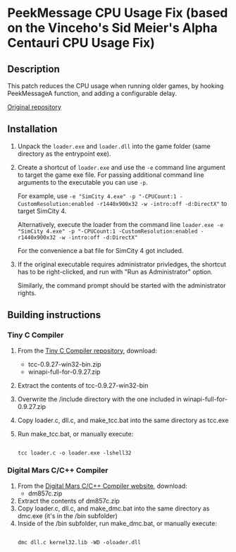 # PeekMessage CPU Usage Fix (based on the Vinceho's Sid Meier's Alpha Centauri CPU Usage Fix)

## Description

This patch reduces the CPU usage when running older games, by hooking PeekMessageA function, and adding a configurable delay.

[Original repository](https://github.com/vinceho/smac-cpu-fix)

## Installation

1. Unpack the `loader.exe` and `loader.dll` into the game folder (same directory as the entrypoint exe).

2. Create a shortcut of `loader.exe` and use the `-e` command line argument to target the game exe file.
   For passing additional command line arguments to the executable you can use `-p`.

   For example, use `-e "SimCity 4.exe" -p "-CPUCount:1 -CustomResolution:enabled -r1440x900x32 -w -intro:off -d:DirectX"` to target SimCity 4.

   Alternatively, execute the loader from the command line `loader.exe -e "SimCity 4.exe" -p "-CPUCount:1 -CustomResolution:enabled -r1440x900x32 -w -intro:off -d:DirectX"`

   For the convenience a bat file for SimCity 4 got included.

4. If the original executable requires administrator privledges, the shortcut has to be right-clicked, and run with "Run as Administrator" option.

   Similarly, the command prompt should be started with the administrator rights.

## Building instructions
### Tiny C Compiler

1. From the [Tiny C Compiler repository](http://download.savannah.gnu.org/releases/tinycc/), download:
   - tcc-0.9.27-win32-bin.zip
   - winapi-full-for-0.9.27.zip

2. Extract the contents of tcc-0.9.27-win32-bin
3. Overwrite the /include directory with the one included in winapi-full-for-0.9.27.zip
4. Copy loader.c, dll.c, and make_tcc.bat into the same directory as tcc.exe
5. Run make_tcc.bat, or manually execute:
      ```tcc -shared dll.c -o loader.dll
      
      tcc loader.c -o loader.exe -lshell32
      ```

### Digital Mars C/C++ Compiler

1. From the [Digital Mars C/C++ Compiler website](https://digitalmars.com/download/freecompiler.html), download:
      - dm857c.zip
2. Extract the contents of dm857c.zip
3. Copy loader.c, dll.c, and make_dmc.bat into the same directory as dmc.exe (it's in the /bin subfolder)
4. Inside of the /bin subfolder, run make_dmc.bat, or manually execute:
      ```dmc loader.c shell32.lib
      
      dmc dll.c kernel32.lib -WD -oloader.dll
      ```
